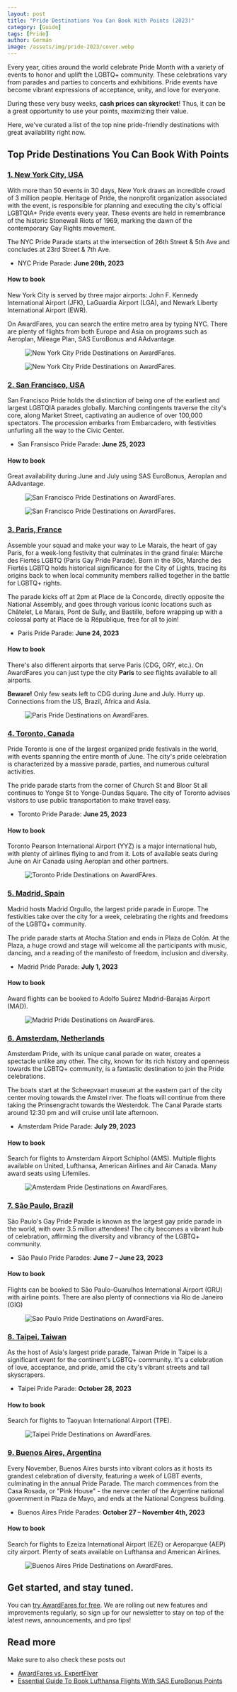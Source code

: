 ```yaml
---
layout: post
title: "Pride Destinations You Can Book With Points (2023)"
category: [Guide]
tags: [Pride]
author: Germán
image: /assets/img/pride-2023/cover.webp
---
```


Every year, cities around the world celebrate Pride Month with a variety of events to honor and uplift the LGBTQ+ community. These celebrations vary from parades and parties to concerts and exhibitions. Pride events have become vibrant expressions of acceptance, unity, and love for everyone.

During these very busy weeks, **cash prices can skyrocket**! Thus, it can be a great opportunity to use your points, maximizing their value.

Here, we've curated a list of the top nine pride-friendly destinations with great availability right now.

## Top Pride Destinations You Can Book With Points

### [1. New York City, USA](https://awardfares.com/search?.area:NYC.)

With more than 50 events in 30 days, New York draws an incredible crowd of 3 million people. Heritage of Pride, the nonprofit organization associated with the event, is responsible for planning and executing the city's official LGBTQIA+ Pride events every year. These events are held in remembrance of the historic Stonewall Riots of 1969, marking the dawn of the contemporary Gay Rights movement.

The NYC Pride Parade starts at the intersection of 26th Street & 5th Ave and concludes at 23rd Street & 7th Ave.

* NYC Pride Parade: **June 26th, 2023**

#### How to book
New York City is served by three major airports: John F. Kennedy International Airport (JFK), LaGuardia Airport (LGA), and Newark Liberty International Airport (EWR).

On AwardFares, you can search the entire metro area by typing NYC. There are plenty of flights from both Europe and Asia on programs such as Aeroplan, Mileage Plan, SAS EuroBonus and AAdvantage.

<figure>
<img src="/assets/img/pride-2023/nyc-map.webp" alt="New York City Pride Destinations on AwardFares." />
</figure>

<figure>
<img src="/assets/img/pride-2023/nyc-timeline.webp" alt="New York City Pride Destinations on AwardFares." />
</figure>


### [2. San Francisco, USA](https://awardfares.com/search?.area:SFO.)

San Francisco Pride holds the distinction of being one of the earliest and largest LGBTQIA parades globally. Marching contingents traverse the city's core, along Market Street, captivating an audience of over 100,000 spectators. The procession embarks from Embarcadero, with festivities unfurling all the way to the Civic Center.

* San Fransisco Pride Parade: **June 25, 2023**


#### How to book

Great availability during June and July using SAS EuroBonus, Aeroplan and AAdvantage.

<figure>
<img src="../assets/img/pride-2023/sfo-map.webp" alt="San Francisco Pride Destinations on AwardFares." />
</figure>

<figure>
<img src="/assets/img/pride-2023/sfo-timeline.webp" alt="San Francisco Pride Destinations on AwardFares." />
</figure>


### [3. Paris, France](https://awardfares.com/search?.area:PAR.)

Assemble your squad and make your way to Le Marais, the heart of gay Paris, for a week-long festivity that culminates in the grand finale: Marche des Fiertés LGBTQ (Paris Gay Pride Parade). Born in the 80s, Marche des Fiertés LGBTQ holds historical significance for the City of Lights, tracing its origins back to when local community members rallied together in the battle for LGBTQ+ rights.

The parade kicks off at 2pm at Place de la Concorde, directly opposite the National Assembly, and goes through various iconic locations such as Châtelet, Le Marais, Pont de Sully, and Bastille, before wrapping up with a colossal party at Place de la République, free for all to join!

* Paris Pride Parade: **June 24, 2023**

#### How to book

There's also different airports that serve Paris (CDG, ORY, etc.). On AwardFares you can just type the city **Paris** to see flights available to all airports.

**Beware!** Only few seats left to CDG during June and July. Hurry up. Connections from the US, Brazil, Africa and Asia.

<figure>
<img src="/assets/img/pride-2023/paris-map.webp" alt="Paris Pride Destinations on AwardFares." />
</figure>


### [4. Toronto, Canada](https://awardfares.com/search?.area:YTO.)

Pride Toronto is one of the largest organized pride festivals in the world, with events spanning the entire month of June. The city's pride celebration is characterized by a massive parade, parties, and numerous cultural activities.

The pride parade starts from the corner of Church St and Bloor St all continues to Yonge St to Yonge-Dundas Square. The city of Toronto advises visitors to use public transportation to make travel easy.

* Toronto Pride Parade: **June 25, 2023**


#### How to book

Toronto Pearson International Airport (YYZ) is a major international hub, with plenty of airlines flying to and from it. Lots of available seats during June on Air Canada using Aeroplan and other partners.

<figure>
<img src="/assets/img/pride-2023/toronto-timeline.webp" alt="Toronto Pride Destinations on AwardFAres." />
</figure>


### [5. Madrid, Spain](https://awardfares.com/search?.area:MAD.)

Madrid hosts Madrid Orgullo, the largest pride parade in Europe. The festivities take over the city for a week, celebrating the rights and freedoms of the LGBTQ+ community.

The pride parade starts at Atocha Station and ends in Plaza de Colón. At the Plaza, a huge crowd and stage will welcome all the participants with music, dancing, and a reading of the manifesto of freedom, inclusion and diversity.


* Madrid Pride Parade: **July 1, 2023**


#### How to book

Award flights can be booked to Adolfo Suárez Madrid–Barajas Airport (MAD).


<figure>
<img src="/assets/img/pride-2023/mad-map.webp" alt="Madrid Pride Destinations on AwardFares." />
</figure>


### [6. Amsterdam, Netherlands](https://awardfares.com/search?.area:AMS.)

Amsterdam Pride, with its unique canal parade on water, creates a spectacle unlike any other. The city, known for its rich history and openness towards the LGBTQ+ community, is a fantastic destination to join the Pride celebrations.

The boats start at the Scheepvaart museum at the eastern part of the city center moving towards the Amstel river. The floats will continue from there taking the Prinsengracht towards the Westerdok. The Canal Parade starts around 12:30 pm and will cruise until late afternoon.

* Amsterdam Pride Parade: **July 29, 2023**


#### How to book

Search for flights to Amsterdam Airport Schiphol (AMS). Multiple flights available on United, Lufthansa, American Airlines and Air Canada. Many award seats using Lifemiles.


<figure>
<img src="/assets/img/pride-2023/ams-map.webp" alt="Amsterdam Pride Destinations on AwardFares." />
</figure>


### [7. São Paulo, Brazil](https://awardfares.com/search?.area:SAO.)

São Paulo's Gay Pride Parade is known as the largest gay pride parade in the world, with over 3.5 million attendees! The city becomes a vibrant hub of celebration, affirming the diversity and vibrancy of the LGBTQ+ community.

* São Paulo Pride Parades: **June 7 – June 23, 2023**


#### How to book

Flights can be booked to São Paulo-Guarulhos International Airport (GRU) with airline points. There are also plenty of connections via Rio de Janeiro (GIG)

<figure>
<img src="/assets/img/pride-2023/saopaulo-map.webp" alt="Sao Paulo Pride Destinations on AwardFares." />
</figure>

### [8. Taipei, Taiwan](https://awardfares.com/search?.area:TPE.)

As the host of Asia's largest pride parade, Taiwan Pride in Taipei is a significant event for the continent's LGBTQ+ community. It's a celebration of love, acceptance, and pride, amid the city's vibrant streets and tall skyscrapers.

* Taipei Pride Parade: **October 28, 2023**


#### How to book

Search for flights to Taoyuan International Airport (TPE).

<figure>
<img src="/assets/img/pride-2023/taipei-map.webp" alt="Taipei Pride Destinations on AwardFares." />
</figure>


### [9. Buenos Aires, Argentina](https://awardfares.com/search?.area:EZE.)

Every November, Buenos Aires bursts into vibrant colors as it hosts its grandest celebration of diversity, featuring a week of LGBT events, culminating in the annual Pride Parade. The march commences from the Casa Rosada, or "Pink House" - the nerve center of the Argentine national government in Plaza de Mayo, and ends at the National Congress building.

* Buenos Aires Pride Parades: **October 27 – November 4th, 2023**

#### How to book

Search for flights to Ezeiza International Airport (EZE) or Aeroparque (AEP) city airport. Plenty of seats available on Lufthansa and American Airlines.

<figure>
<img src="/assets/img/pride-2023/bsas-map.webp" alt="Buenos Aires Pride Destinations on AwardFares." />
</figure>


## Get started, and stay tuned.

You can [try AwardFares for free](https://awardfares.com/). We are rolling out new features and improvements regularly, so sign up for our newsletter to stay on top of the latest news, announcements, and pro tips!

## Read more

Make sure to also check these posts out

- [AwardFares vs. ExpertFlyer](https://blog.awardfares.com/awardfares-vs-expertflyer/)
- [Essential Guide To Book Lufthansa Flights With SAS EuroBonus Points](https://blog.awardfares.com/lufthansa-with-eurobonus-guide/)